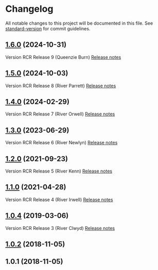 # Changelog

All notable changes to this project will be documented in this file. See [standard-version](https://github.com/conventional-changelog/standard-version) for commit guidelines.

## [1.6.0](https://github.com/DEFRA/rod-catch-returns-frontend/compare/v1.5.0...v1.6.0) (2024-10-31)

Version RCR Release 9 (Queenzie Burn)
[Release notes](https://eaflood.atlassian.net/wiki/spaces/IWTF/pages/5197369912/31+10+2024+RCR+Queenzie+Burn+v1.6.0+change+release+note)

## [1.5.0](https://github.com/DEFRA/rod-catch-returns-frontend/compare/v1.4.0...v1.5.0) (2024-10-03)

Version RCR Release 8 (River Parrett)
[Release notes](https://eaflood.atlassian.net/wiki/spaces/IWTF/pages/4780949572/03+10+2024+RCR+River+Parrett+v1.5.0+change+release+note)

## [1.4.0](https://github.com/DEFRA/rod-catch-returns-frontend/compare/v1.3.0...v1.4.0) (2024-02-29)

Version RCR Release 7 (River Orwell)
[Release notes](https://eaflood.atlassian.net/wiki/spaces/IWTF/pages/4431609869/29+02+2024+RCR+River+Orwell+v1.4.0+change+release+note)

## [1.3.0](https://github.com/DEFRA/rod-catch-returns-frontend/compare/v1.2.0...v1.3.0) (2023-06-29)

Version RCR Release 6 (River Newlyn)
[Release notes](https://eaflood.atlassian.net/wiki/spaces/IWTF/pages/4410245121/29.06.2023+-+RCR+-+River+Newlyn)

## [1.2.0](https://github.com/DEFRA/rod-catch-returns-frontend/compare/v1.1.0...v1.2.0) (2021-09-23)

Version RCR Release 5 (River Kenn)
[Release notes](https://eaflood.atlassian.net/wiki/spaces/IWTF/pages/3615130754/RCR+-+River+Kenn+09.09.2021)

## [1.1.0](https://github.com/DEFRA/rod-catch-returns-frontend/compare/v1.0.4...v1.1.0) (2021-04-28)

Version RCR Release 4 (River Irwell)
[Release notes](https://eaflood.atlassian.net/projects/IWTF/versions/15215/tab/release-report-all-issues)

## [1.0.4](https://github.com/DEFRA/rod-catch-returns-frontend/compare/v1.0.2...v1.0.4) (2019-03-06)

Version RCR Release 3 (River Clwyd)
[Release notes](https://eaflood.atlassian.net/projects/FB/versions/14128/tab/release-report-all-issues)

<a name="1.0.2"></a>

## [1.0.2](https://github.com/DEFRA/rod-catch-returns-frontend/compare/v1.0.1...v1.0.2) (2018-11-05)

<a name="1.0.1"></a>

## 1.0.1 (2018-11-05)
